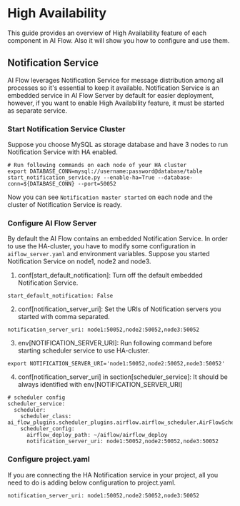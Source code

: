 # High Availability
This guide provides an overview of High Availability feature of each component in AI Flow. 
Also it will show you how to configure and use them.

## Notification Service
AI Flow leverages Notification Service for message distribution among all processes so it's essential to keep it available. Notification Service is an embedded service in AI Flow Server by default for easier deployment, however, if you want to enable High Availability feature, 
it must be started as separate service.

### Start Notification Service Cluster
Suppose you choose MySQL as storage database and have 3 nodes to run Notification Service with HA enabled.

```text
# Run following commands on each node of your HA cluster
export DATABASE_CONN=mysql://username:password@database/table
start_notification_service.py --enable-ha=True --database-conn=${DATABASE_CONN} --port=50052
```
Now you can see ```Notification master started``` on each node and the cluster of Notification Service is ready.

### Configure AI Flow Server
By default the AI Flow contains an embedded Notification Service. In order to use the HA-cluster, you have to modify some configuration in ```aiflow_server.yaml``` and environment variables. Suppose you started Notification Service on node1, node2 and node3.
1. conf[start_default_notification]: Turn off the default embedded Notification Service.
```text
start_default_notification: False
```
2. conf[notification_server_uri]: Set the URIs of Notification servers you started with comma separated.
```text
notification_server_uri: node1:50052,node2:50052,node3:50052
```
3. env[NOTIFICATION_SERVER_URI]: Run following command before starting scheduler service to use HA-cluster. 
```
export NOTIFICATION_SERVER_URI='node1:50052,node2:50052,node3:50052'
```
4. conf[notification_server_uri] in section[scheduler_service]: It should be always identified with env[NOTIFICATION_SERVER_URI]
```
# scheduler config
scheduler_service:
  scheduler:
    scheduler_class: ai_flow_plugins.scheduler_plugins.airflow.airflow_scheduler.AirFlowScheduler
    scheduler_config:
      airflow_deploy_path: ~/aiflow/airflow_deploy
      notification_server_uri: node1:50052,node2:50052,node3:50052
```

### Configure project.yaml
If you are connecting the HA Notification service in your project, all you need to do is adding below configuration to project.yaml.
```
notification_server_uri: node1:50052,node2:50052,node3:50052
```

